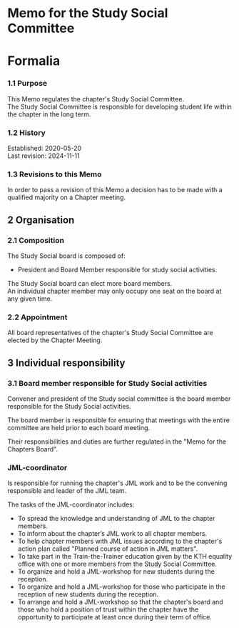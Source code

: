 # Memo for the Study Social Committee

# Formalia

### 1.1 Purpose

This Memo regulates the chapter's Study Social Committee.  
The Study Social Committee is responsible for developing student life within the chapter in the long term.

### 1.2 History

Established: 2020-05-20  
Last revision: 2024-11-11

### 1.3 Revisions to this Memo

In order to pass a revision of this Memo a decision has to be made with a qualified majority on a Chapter meeting.  

## 2 Organisation

### 2.1 Composition

The Study Social board is composed of:

- President and Board Member responsible for study social activities.  

The Study Social board can elect more board members.  
An individual chapter member may only occupy one seat on the board at any given time.  

### 2.2 Appointment

All board representatives of the chapter's Study Social Committee are elected by the Chapter Meeting.

## 3 Individual responsibility

### 3.1 Board member responsible for Study Social activities

Convener and president of the Study social committee is the board member responsible for the Study Social activities.

The board member is responsible for ensuring that meetings with the entire committee are held prior to each board meeting.

Their responsibilities and duties are further regulated in the "Memo for the Chapters Board".  

### JML-coordinator

Is responsible for running the chapter's JML work and to be the convening responsible and leader of the JML team.  

The tasks of the JML-coordinator includes:

- To spread the knowledge and understanding of JML to the chapter members.  
- To inform about the chapter’s JML work to all chapter members.
- To help chapter members with JML issues according to the chapter's action plan called "Planned course of action in JML matters".  
- To take part in the Train-the-Trainer education given by the KTH equality office with one or more members from the Study Social Committee.  
- To organize and hold a JML-workshop for new students during the reception. 
- To organize and hold a JML-workshop for those who participate in the reception of new students during the reception. 
- To arrange and hold a JML-workshop so that the chapter's board and those who hold a position of trust within the chapter have the opportunity to participate at least once during their term of office.